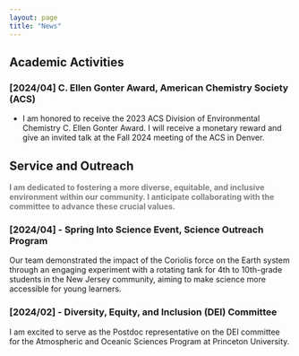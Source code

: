 ```yaml
---
layout: page
title: "News"
---
```


## Academic Activities
### [2024/04] C. Ellen Gonter Award, American Chemistry Society (ACS)
- I am honored to receive the 2023 ACS Division of Environmental Chemistry C. Ellen Gonter Award. I will receive a monetary reward and give an invited talk at the Fall 2024 meeting of the ACS in Denver.

## Service and Outreach
<font color="gray"><strong>I am dedicated to fostering a more diverse, equitable, and inclusive environment within our community. I anticipate collaborating with the committee to advance these crucial values.</strong></font>

### [2024/04] -  Spring Into Science Event, Science Outreach Program
Our team demonstrated the impact of the Coriolis force on the Earth system through an engaging experiment with a rotating tank for 4th to 10th-grade students in the New Jersey community, aiming to make science more accessible for young learners.

### [2024/02] - Diversity, Equity, and Inclusion (DEI) Committee  
I am excited to serve as the Postdoc representative on the DEI committee for the Atmospheric and Oceanic Sciences Program at Princeton University.

